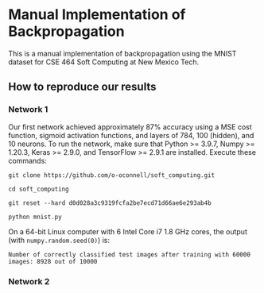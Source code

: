 # Manual Implementation of Backpropagation

This is a manual implementation of backpropagation using the MNIST dataset for CSE 464 Soft Computing at New Mexico Tech.

## How to reproduce our results

### Network 1

Our first network achieved approximately 87% accuracy using a MSE cost function, sigmoid activation functions, and layers of 784, 100 (hidden), and 10 neurons. To run the network, make sure that Python >= 3.9.7, Numpy >= 1.20.3, Keras >= 2.9.0, and TensorFlow >= 2.9.1 are installed. Execute these commands:

`git clone https://github.com/o-oconnell/soft_computing.git`

`cd soft_computing`

`git reset --hard d0d028a3c9319fcfa2be7ecd71d66ae6e293ab4b`

`python mnist.py`


On a 64-bit Linux computer with 6 Intel Core i7 1.8 GHz cores, the output (with `numpy.random.seed(0)`) is:

`Number of correctly classified test images after training with 60000 images:
8928
out of
10000`


### Network 2


